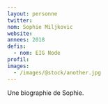 ```yaml
---
layout: personne
twitter: 
nom: Sophie Miljkovic
website:
annees: 2018
defis:
  - nom: EIG Node
profil: 
images:
  - /images/@stock/another.jpg
---
```


Une biographie de Sophie.
